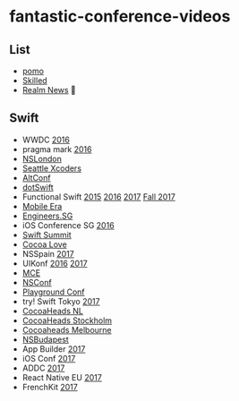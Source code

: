 # fantastic-conference-videos

## List

- [pomo](http://www.pomo.tv/)
- [Skilled](https://www.skilled.io/)
- [Realm News](http://news.realm.io/news/) :rocket:

## Swift

- WWDC [2016](https://developer.apple.com/videos/wwdc2016)
- pragma mark [2016](https://www.youtube.com/playlist?list=PLAVm70iJlMuvUMvfiU3rzqZpGnRuj0xjI)
- [NSLondon](https://vimeo.com/nslondon)
- [Seattle Xcoders](https://vimeo.com/seattlexcoders)
- [AltConf](https://www.youtube.com/channel/UChiwrWoactp8mOs70j53zYw/playlists)
- [dotSwift](https://www.youtube.com/user/dotconferences/playlists)
- Functional Swift [2015](http://2015.funswiftconf.com/) [2016](http://2016.funswiftconf.com/) [2017](http://2017.funswiftconf.com/) [Fall 2017](http://2017-fall.funswiftconf.com/)
- [Mobile Era](https://vimeo.com/mobileera/collections)
- [Engineers.SG](https://engineers.sg/episodes/)
- iOS Conference SG [2016](https://engineers.sg/conference/iosconfsg2016)
- [Swift Summit](https://realm.io/news/swift-summit/)
- [Cocoa Love](https://vimeo.com/cocoalove)
- NSSpain [2017](https://vimeo.com/album/4786409)
- UIKonf [2016](https://www.youtube.com/playlist?list=PLdr22uU_wISqm9QbnczWxXs9qyuWpSU4k) [2017](https://www.youtube.com/playlist?list=PLdr22uU_wISqntV4tQmx9H6sj9gMtj7nG)
- [MCE](https://www.youtube.com/channel/UCVmsyhkifdHTomiVlA11FgQ/feed)
- [NSConf](https://vimeo.com/nsconf)
- [Playground Conf](http://www.playgroundscon.com/)
- try! Swift Tokyo [2017](https://news.realm.io/news/conferences/try-swift-tokyo-2017/)
- [CocoaHeads NL](https://vimeo.com/cocoaheadsnl)
- [CocoaHeads Stockholm](https://vimeo.com/cocoaheadssthlm)
- [Cocoaheads Melbourne](https://vimeo.com/melbournecocoa)
- [NSBudapest](http://www.ustream.tv/channel/fusmzQX3Gu9)
- App Builder [2017](https://www.youtube.com/channel/UC9hu86f3N9wJgLk7l8kxFeA)
- iOS Conf [2017](https://skillsmatter.com/conferences/8180-ioscon-2017-the-conference-for-ios-and-swift-developers#skillscasts)
- ADDC [2017](https://www.youtube.com/playlist?list=PLwR4QwnnbBuJbeU_7CTBzUQn9Z3C05Q_m)
- React Native EU [2017](https://www.youtube.com/watch?v=453oKJAqfy0&list=PLzUKC1ci01h_hkn7_KoFA-Au0DXLAQZR7)
- FrenchKit [2017](http://frenchkit.fr/videos-frenchkit-2017/)
